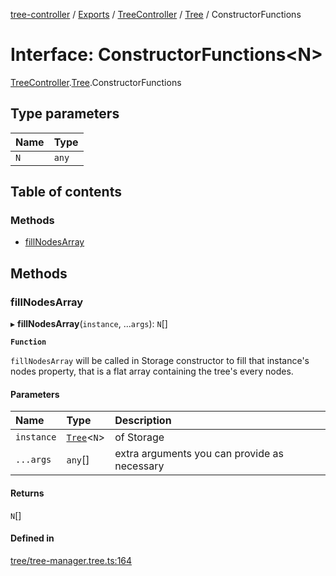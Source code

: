 [tree-controller](../README.md) / [Exports](../modules.md) / [TreeController](../modules/TreeController.md) / [Tree](../modules/TreeController.Tree.md) / ConstructorFunctions

# Interface: ConstructorFunctions<N\>

[TreeController](../modules/TreeController.md).[Tree](../modules/TreeController.Tree.md).ConstructorFunctions

## Type parameters

| Name | Type |
| :------ | :------ |
| `N` | `any` |

## Table of contents

### Methods

- [fillNodesArray](TreeController.Tree.ConstructorFunctions.md#fillnodesarray)

## Methods

### fillNodesArray

▸ **fillNodesArray**(`instance`, ...`args`): `N`[]

**`Function`**

`fillNodesArray` will be called in Storage constructor
to fill that instance's nodes property, that is a flat array
containing the tree's every nodes.

#### Parameters

| Name | Type | Description |
| :------ | :------ | :------ |
| `instance` | [`Tree`](../classes/TreeController.Tree-1.md)<`N`\> | of Storage |
| `...args` | `any`[] | extra arguments you can provide as necessary |

#### Returns

`N`[]

#### Defined in

[tree/tree-manager.tree.ts:164](https://github.com/aexklon/tree-controller/blob/cb5a1ff/src/tree/tree-manager.tree.ts#L164)
